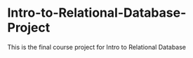 # Intro-to-Relational-Database-Project
This is the final course project for Intro to Relational Database
